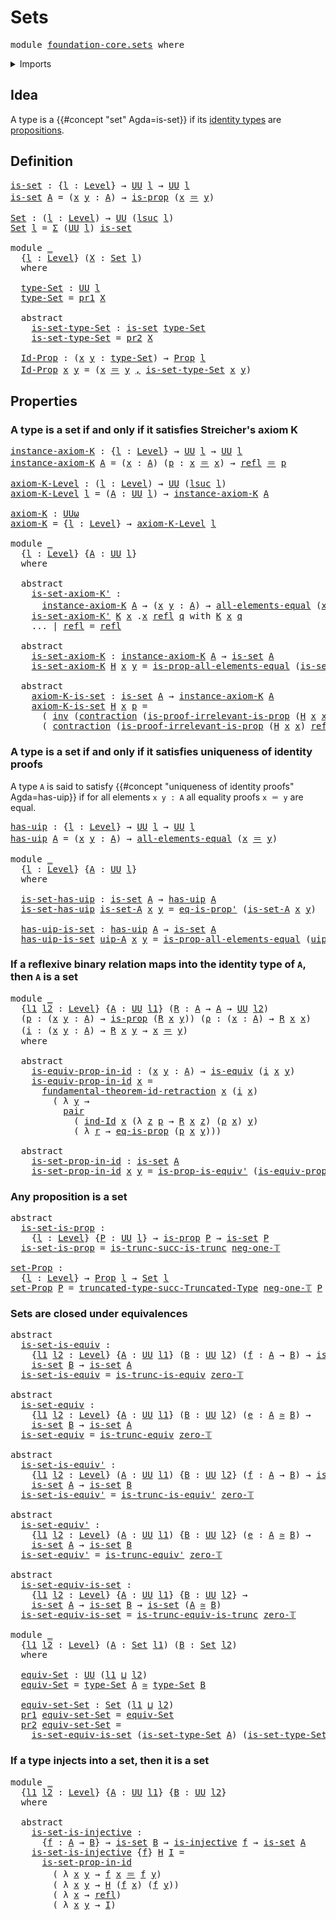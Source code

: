 # Sets

<pre class="Agda"><a id="17" class="Keyword">module</a> <a id="24" href="foundation-core.sets.html" class="Module">foundation-core.sets</a> <a id="45" class="Keyword">where</a>
</pre>
<details><summary>Imports</summary>

<pre class="Agda"><a id="101" class="Keyword">open</a> <a id="106" class="Keyword">import</a> <a id="113" href="foundation.dependent-pair-types.html" class="Module">foundation.dependent-pair-types</a>
<a id="145" class="Keyword">open</a> <a id="150" class="Keyword">import</a> <a id="157" href="foundation.fundamental-theorem-of-identity-types.html" class="Module">foundation.fundamental-theorem-of-identity-types</a>
<a id="206" class="Keyword">open</a> <a id="211" class="Keyword">import</a> <a id="218" href="foundation.universe-levels.html" class="Module">foundation.universe-levels</a>

<a id="246" class="Keyword">open</a> <a id="251" class="Keyword">import</a> <a id="258" href="foundation-core.contractible-types.html" class="Module">foundation-core.contractible-types</a>
<a id="293" class="Keyword">open</a> <a id="298" class="Keyword">import</a> <a id="305" href="foundation-core.embeddings.html" class="Module">foundation-core.embeddings</a>
<a id="332" class="Keyword">open</a> <a id="337" class="Keyword">import</a> <a id="344" href="foundation-core.equivalences.html" class="Module">foundation-core.equivalences</a>
<a id="373" class="Keyword">open</a> <a id="378" class="Keyword">import</a> <a id="385" href="foundation-core.identity-types.html" class="Module">foundation-core.identity-types</a>
<a id="416" class="Keyword">open</a> <a id="421" class="Keyword">import</a> <a id="428" href="foundation-core.injective-maps.html" class="Module">foundation-core.injective-maps</a>
<a id="459" class="Keyword">open</a> <a id="464" class="Keyword">import</a> <a id="471" href="foundation-core.propositions.html" class="Module">foundation-core.propositions</a>
<a id="500" class="Keyword">open</a> <a id="505" class="Keyword">import</a> <a id="512" href="foundation-core.truncated-types.html" class="Module">foundation-core.truncated-types</a>
<a id="544" class="Keyword">open</a> <a id="549" class="Keyword">import</a> <a id="556" href="foundation-core.truncation-levels.html" class="Module">foundation-core.truncation-levels</a>
</pre>
</details>

## Idea

A type is a {{#concept "set" Agda=is-set}} if its
[identity types](foundation-core.identity-types.md) are
[propositions](foundation-core.propositions.md).

## Definition

<pre class="Agda"><a id="is-set"></a><a id="795" href="foundation-core.sets.html#795" class="Function">is-set</a> <a id="802" class="Symbol">:</a> <a id="804" class="Symbol">{</a><a id="805" href="foundation-core.sets.html#805" class="Bound">l</a> <a id="807" class="Symbol">:</a> <a id="809" href="Agda.Primitive.html#742" class="Postulate">Level</a><a id="814" class="Symbol">}</a> <a id="816" class="Symbol">→</a> <a id="818" href="Agda.Primitive.html#388" class="Primitive">UU</a> <a id="821" href="foundation-core.sets.html#805" class="Bound">l</a> <a id="823" class="Symbol">→</a> <a id="825" href="Agda.Primitive.html#388" class="Primitive">UU</a> <a id="828" href="foundation-core.sets.html#805" class="Bound">l</a>
<a id="830" href="foundation-core.sets.html#795" class="Function">is-set</a> <a id="837" href="foundation-core.sets.html#837" class="Bound">A</a> <a id="839" class="Symbol">=</a> <a id="841" class="Symbol">(</a><a id="842" href="foundation-core.sets.html#842" class="Bound">x</a> <a id="844" href="foundation-core.sets.html#844" class="Bound">y</a> <a id="846" class="Symbol">:</a> <a id="848" href="foundation-core.sets.html#837" class="Bound">A</a><a id="849" class="Symbol">)</a> <a id="851" class="Symbol">→</a> <a id="853" href="foundation-core.propositions.html#1029" class="Function">is-prop</a> <a id="861" class="Symbol">(</a><a id="862" href="foundation-core.sets.html#842" class="Bound">x</a> <a id="864" href="foundation-core.identity-types.html#2713" class="Function Operator">＝</a> <a id="866" href="foundation-core.sets.html#844" class="Bound">y</a><a id="867" class="Symbol">)</a>

<a id="Set"></a><a id="870" href="foundation-core.sets.html#870" class="Function">Set</a> <a id="874" class="Symbol">:</a> <a id="876" class="Symbol">(</a><a id="877" href="foundation-core.sets.html#877" class="Bound">l</a> <a id="879" class="Symbol">:</a> <a id="881" href="Agda.Primitive.html#742" class="Postulate">Level</a><a id="886" class="Symbol">)</a> <a id="888" class="Symbol">→</a> <a id="890" href="Agda.Primitive.html#388" class="Primitive">UU</a> <a id="893" class="Symbol">(</a><a id="894" href="Agda.Primitive.html#931" class="Primitive">lsuc</a> <a id="899" href="foundation-core.sets.html#877" class="Bound">l</a><a id="900" class="Symbol">)</a>
<a id="902" href="foundation-core.sets.html#870" class="Function">Set</a> <a id="906" href="foundation-core.sets.html#906" class="Bound">l</a> <a id="908" class="Symbol">=</a> <a id="910" href="foundation.dependent-pair-types.html#583" class="Record">Σ</a> <a id="912" class="Symbol">(</a><a id="913" href="Agda.Primitive.html#388" class="Primitive">UU</a> <a id="916" href="foundation-core.sets.html#906" class="Bound">l</a><a id="917" class="Symbol">)</a> <a id="919" href="foundation-core.sets.html#795" class="Function">is-set</a>

<a id="927" class="Keyword">module</a> <a id="934" href="foundation-core.sets.html#934" class="Module">_</a>
  <a id="938" class="Symbol">{</a><a id="939" href="foundation-core.sets.html#939" class="Bound">l</a> <a id="941" class="Symbol">:</a> <a id="943" href="Agda.Primitive.html#742" class="Postulate">Level</a><a id="948" class="Symbol">}</a> <a id="950" class="Symbol">(</a><a id="951" href="foundation-core.sets.html#951" class="Bound">X</a> <a id="953" class="Symbol">:</a> <a id="955" href="foundation-core.sets.html#870" class="Function">Set</a> <a id="959" href="foundation-core.sets.html#939" class="Bound">l</a><a id="960" class="Symbol">)</a>
  <a id="964" class="Keyword">where</a>

  <a id="973" href="foundation-core.sets.html#973" class="Function">type-Set</a> <a id="982" class="Symbol">:</a> <a id="984" href="Agda.Primitive.html#388" class="Primitive">UU</a> <a id="987" href="foundation-core.sets.html#939" class="Bound">l</a>
  <a id="991" href="foundation-core.sets.html#973" class="Function">type-Set</a> <a id="1000" class="Symbol">=</a> <a id="1002" href="foundation.dependent-pair-types.html#681" class="Field">pr1</a> <a id="1006" href="foundation-core.sets.html#951" class="Bound">X</a>

  <a id="1011" class="Keyword">abstract</a>
    <a id="1024" href="foundation-core.sets.html#1024" class="Function">is-set-type-Set</a> <a id="1040" class="Symbol">:</a> <a id="1042" href="foundation-core.sets.html#795" class="Function">is-set</a> <a id="1049" href="foundation-core.sets.html#973" class="Function">type-Set</a>
    <a id="1062" href="foundation-core.sets.html#1024" class="Function">is-set-type-Set</a> <a id="1078" class="Symbol">=</a> <a id="1080" href="foundation.dependent-pair-types.html#693" class="Field">pr2</a> <a id="1084" href="foundation-core.sets.html#951" class="Bound">X</a>

  <a id="1089" href="foundation-core.sets.html#1089" class="Function">Id-Prop</a> <a id="1097" class="Symbol">:</a> <a id="1099" class="Symbol">(</a><a id="1100" href="foundation-core.sets.html#1100" class="Bound">x</a> <a id="1102" href="foundation-core.sets.html#1102" class="Bound">y</a> <a id="1104" class="Symbol">:</a> <a id="1106" href="foundation-core.sets.html#973" class="Function">type-Set</a><a id="1114" class="Symbol">)</a> <a id="1116" class="Symbol">→</a> <a id="1118" href="foundation-core.propositions.html#1153" class="Function">Prop</a> <a id="1123" href="foundation-core.sets.html#939" class="Bound">l</a>
  <a id="1127" href="foundation-core.sets.html#1089" class="Function">Id-Prop</a> <a id="1135" href="foundation-core.sets.html#1135" class="Bound">x</a> <a id="1137" href="foundation-core.sets.html#1137" class="Bound">y</a> <a id="1139" class="Symbol">=</a> <a id="1141" class="Symbol">(</a><a id="1142" href="foundation-core.sets.html#1135" class="Bound">x</a> <a id="1144" href="foundation-core.identity-types.html#2713" class="Function Operator">＝</a> <a id="1146" href="foundation-core.sets.html#1137" class="Bound">y</a> <a id="1148" href="foundation.dependent-pair-types.html#787" class="InductiveConstructor Operator">,</a> <a id="1150" href="foundation-core.sets.html#1024" class="Function">is-set-type-Set</a> <a id="1166" href="foundation-core.sets.html#1135" class="Bound">x</a> <a id="1168" href="foundation-core.sets.html#1137" class="Bound">y</a><a id="1169" class="Symbol">)</a>
</pre>
## Properties

### A type is a set if and only if it satisfies Streicher's axiom K

<pre class="Agda"><a id="instance-axiom-K"></a><a id="1268" href="foundation-core.sets.html#1268" class="Function">instance-axiom-K</a> <a id="1285" class="Symbol">:</a> <a id="1287" class="Symbol">{</a><a id="1288" href="foundation-core.sets.html#1288" class="Bound">l</a> <a id="1290" class="Symbol">:</a> <a id="1292" href="Agda.Primitive.html#742" class="Postulate">Level</a><a id="1297" class="Symbol">}</a> <a id="1299" class="Symbol">→</a> <a id="1301" href="Agda.Primitive.html#388" class="Primitive">UU</a> <a id="1304" href="foundation-core.sets.html#1288" class="Bound">l</a> <a id="1306" class="Symbol">→</a> <a id="1308" href="Agda.Primitive.html#388" class="Primitive">UU</a> <a id="1311" href="foundation-core.sets.html#1288" class="Bound">l</a>
<a id="1313" href="foundation-core.sets.html#1268" class="Function">instance-axiom-K</a> <a id="1330" href="foundation-core.sets.html#1330" class="Bound">A</a> <a id="1332" class="Symbol">=</a> <a id="1334" class="Symbol">(</a><a id="1335" href="foundation-core.sets.html#1335" class="Bound">x</a> <a id="1337" class="Symbol">:</a> <a id="1339" href="foundation-core.sets.html#1330" class="Bound">A</a><a id="1340" class="Symbol">)</a> <a id="1342" class="Symbol">(</a><a id="1343" href="foundation-core.sets.html#1343" class="Bound">p</a> <a id="1345" class="Symbol">:</a> <a id="1347" href="foundation-core.sets.html#1335" class="Bound">x</a> <a id="1349" href="foundation-core.identity-types.html#2713" class="Function Operator">＝</a> <a id="1351" href="foundation-core.sets.html#1335" class="Bound">x</a><a id="1352" class="Symbol">)</a> <a id="1354" class="Symbol">→</a> <a id="1356" href="foundation-core.identity-types.html#2682" class="InductiveConstructor">refl</a> <a id="1361" href="foundation-core.identity-types.html#2713" class="Function Operator">＝</a> <a id="1363" href="foundation-core.sets.html#1343" class="Bound">p</a>

<a id="axiom-K-Level"></a><a id="1366" href="foundation-core.sets.html#1366" class="Function">axiom-K-Level</a> <a id="1380" class="Symbol">:</a> <a id="1382" class="Symbol">(</a><a id="1383" href="foundation-core.sets.html#1383" class="Bound">l</a> <a id="1385" class="Symbol">:</a> <a id="1387" href="Agda.Primitive.html#742" class="Postulate">Level</a><a id="1392" class="Symbol">)</a> <a id="1394" class="Symbol">→</a> <a id="1396" href="Agda.Primitive.html#388" class="Primitive">UU</a> <a id="1399" class="Symbol">(</a><a id="1400" href="Agda.Primitive.html#931" class="Primitive">lsuc</a> <a id="1405" href="foundation-core.sets.html#1383" class="Bound">l</a><a id="1406" class="Symbol">)</a>
<a id="1408" href="foundation-core.sets.html#1366" class="Function">axiom-K-Level</a> <a id="1422" href="foundation-core.sets.html#1422" class="Bound">l</a> <a id="1424" class="Symbol">=</a> <a id="1426" class="Symbol">(</a><a id="1427" href="foundation-core.sets.html#1427" class="Bound">A</a> <a id="1429" class="Symbol">:</a> <a id="1431" href="Agda.Primitive.html#388" class="Primitive">UU</a> <a id="1434" href="foundation-core.sets.html#1422" class="Bound">l</a><a id="1435" class="Symbol">)</a> <a id="1437" class="Symbol">→</a> <a id="1439" href="foundation-core.sets.html#1268" class="Function">instance-axiom-K</a> <a id="1456" href="foundation-core.sets.html#1427" class="Bound">A</a>

<a id="axiom-K"></a><a id="1459" href="foundation-core.sets.html#1459" class="Function">axiom-K</a> <a id="1467" class="Symbol">:</a> <a id="1469" href="Agda.Primitive.html#512" class="Primitive">UUω</a>
<a id="1473" href="foundation-core.sets.html#1459" class="Function">axiom-K</a> <a id="1481" class="Symbol">=</a> <a id="1483" class="Symbol">{</a><a id="1484" href="foundation-core.sets.html#1484" class="Bound">l</a> <a id="1486" class="Symbol">:</a> <a id="1488" href="Agda.Primitive.html#742" class="Postulate">Level</a><a id="1493" class="Symbol">}</a> <a id="1495" class="Symbol">→</a> <a id="1497" href="foundation-core.sets.html#1366" class="Function">axiom-K-Level</a> <a id="1511" href="foundation-core.sets.html#1484" class="Bound">l</a>

<a id="1514" class="Keyword">module</a> <a id="1521" href="foundation-core.sets.html#1521" class="Module">_</a>
  <a id="1525" class="Symbol">{</a><a id="1526" href="foundation-core.sets.html#1526" class="Bound">l</a> <a id="1528" class="Symbol">:</a> <a id="1530" href="Agda.Primitive.html#742" class="Postulate">Level</a><a id="1535" class="Symbol">}</a> <a id="1537" class="Symbol">{</a><a id="1538" href="foundation-core.sets.html#1538" class="Bound">A</a> <a id="1540" class="Symbol">:</a> <a id="1542" href="Agda.Primitive.html#388" class="Primitive">UU</a> <a id="1545" href="foundation-core.sets.html#1526" class="Bound">l</a><a id="1546" class="Symbol">}</a>
  <a id="1550" class="Keyword">where</a>

  <a id="1559" class="Keyword">abstract</a>
    <a id="1572" href="foundation-core.sets.html#1572" class="Function">is-set-axiom-K&#39;</a> <a id="1588" class="Symbol">:</a>
      <a id="1596" href="foundation-core.sets.html#1268" class="Function">instance-axiom-K</a> <a id="1613" href="foundation-core.sets.html#1538" class="Bound">A</a> <a id="1615" class="Symbol">→</a> <a id="1617" class="Symbol">(</a><a id="1618" href="foundation-core.sets.html#1618" class="Bound">x</a> <a id="1620" href="foundation-core.sets.html#1620" class="Bound">y</a> <a id="1622" class="Symbol">:</a> <a id="1624" href="foundation-core.sets.html#1538" class="Bound">A</a><a id="1625" class="Symbol">)</a> <a id="1627" class="Symbol">→</a> <a id="1629" href="foundation-core.propositions.html#2015" class="Function">all-elements-equal</a> <a id="1648" class="Symbol">(</a><a id="1649" href="foundation-core.sets.html#1618" class="Bound">x</a> <a id="1651" href="foundation-core.identity-types.html#2713" class="Function Operator">＝</a> <a id="1653" href="foundation-core.sets.html#1620" class="Bound">y</a><a id="1654" class="Symbol">)</a>
    <a id="1660" href="foundation-core.sets.html#1572" class="Function">is-set-axiom-K&#39;</a> <a id="1676" href="foundation-core.sets.html#1676" class="Bound">K</a> <a id="1678" href="foundation-core.sets.html#1678" class="Bound">x</a> <a id="1680" class="DottedPattern Symbol">.</a><a id="1681" href="foundation-core.sets.html#1678" class="DottedPattern Bound">x</a> <a id="1683" href="foundation-core.identity-types.html#2682" class="InductiveConstructor">refl</a> <a id="1688" href="foundation-core.sets.html#1688" class="Bound">q</a> <a id="1690" class="Keyword">with</a> <a id="1695" href="foundation-core.sets.html#1676" class="Bound">K</a> <a id="1697" href="foundation-core.sets.html#1678" class="Bound">x</a> <a id="1699" href="foundation-core.sets.html#1688" class="Bound">q</a>
    <a id="1705" class="Symbol">...</a> <a id="1709" class="Symbol">|</a> <a id="1711" href="foundation-core.identity-types.html#2682" class="InductiveConstructor">refl</a> <a id="1716" class="Symbol">=</a> <a id="1718" href="foundation-core.identity-types.html#2682" class="InductiveConstructor">refl</a>

  <a id="1726" class="Keyword">abstract</a>
    <a id="1739" href="foundation-core.sets.html#1739" class="Function">is-set-axiom-K</a> <a id="1754" class="Symbol">:</a> <a id="1756" href="foundation-core.sets.html#1268" class="Function">instance-axiom-K</a> <a id="1773" href="foundation-core.sets.html#1538" class="Bound">A</a> <a id="1775" class="Symbol">→</a> <a id="1777" href="foundation-core.sets.html#795" class="Function">is-set</a> <a id="1784" href="foundation-core.sets.html#1538" class="Bound">A</a>
    <a id="1790" href="foundation-core.sets.html#1739" class="Function">is-set-axiom-K</a> <a id="1805" href="foundation-core.sets.html#1805" class="Bound">H</a> <a id="1807" href="foundation-core.sets.html#1807" class="Bound">x</a> <a id="1809" href="foundation-core.sets.html#1809" class="Bound">y</a> <a id="1811" class="Symbol">=</a> <a id="1813" href="foundation-core.propositions.html#2210" class="Function">is-prop-all-elements-equal</a> <a id="1840" class="Symbol">(</a><a id="1841" href="foundation-core.sets.html#1572" class="Function">is-set-axiom-K&#39;</a> <a id="1857" href="foundation-core.sets.html#1805" class="Bound">H</a> <a id="1859" href="foundation-core.sets.html#1807" class="Bound">x</a> <a id="1861" href="foundation-core.sets.html#1809" class="Bound">y</a><a id="1862" class="Symbol">)</a>

  <a id="1867" class="Keyword">abstract</a>
    <a id="1880" href="foundation-core.sets.html#1880" class="Function">axiom-K-is-set</a> <a id="1895" class="Symbol">:</a> <a id="1897" href="foundation-core.sets.html#795" class="Function">is-set</a> <a id="1904" href="foundation-core.sets.html#1538" class="Bound">A</a> <a id="1906" class="Symbol">→</a> <a id="1908" href="foundation-core.sets.html#1268" class="Function">instance-axiom-K</a> <a id="1925" href="foundation-core.sets.html#1538" class="Bound">A</a>
    <a id="1931" href="foundation-core.sets.html#1880" class="Function">axiom-K-is-set</a> <a id="1946" href="foundation-core.sets.html#1946" class="Bound">H</a> <a id="1948" href="foundation-core.sets.html#1948" class="Bound">x</a> <a id="1950" href="foundation-core.sets.html#1950" class="Bound">p</a> <a id="1952" class="Symbol">=</a>
      <a id="1960" class="Symbol">(</a> <a id="1962" href="foundation-core.identity-types.html#6168" class="Function">inv</a> <a id="1966" class="Symbol">(</a><a id="1967" href="foundation-core.contractible-types.html#1324" class="Function">contraction</a> <a id="1979" class="Symbol">(</a><a id="1980" href="foundation-core.propositions.html#2852" class="Function">is-proof-irrelevant-is-prop</a> <a id="2008" class="Symbol">(</a><a id="2009" href="foundation-core.sets.html#1946" class="Bound">H</a> <a id="2011" href="foundation-core.sets.html#1948" class="Bound">x</a> <a id="2013" href="foundation-core.sets.html#1948" class="Bound">x</a><a id="2014" class="Symbol">)</a> <a id="2016" href="foundation-core.identity-types.html#2682" class="InductiveConstructor">refl</a><a id="2020" class="Symbol">)</a> <a id="2022" href="foundation-core.identity-types.html#2682" class="InductiveConstructor">refl</a><a id="2026" class="Symbol">))</a> <a id="2029" href="foundation-core.identity-types.html#5864" class="Function Operator">∙</a>
      <a id="2037" class="Symbol">(</a> <a id="2039" href="foundation-core.contractible-types.html#1324" class="Function">contraction</a> <a id="2051" class="Symbol">(</a><a id="2052" href="foundation-core.propositions.html#2852" class="Function">is-proof-irrelevant-is-prop</a> <a id="2080" class="Symbol">(</a><a id="2081" href="foundation-core.sets.html#1946" class="Bound">H</a> <a id="2083" href="foundation-core.sets.html#1948" class="Bound">x</a> <a id="2085" href="foundation-core.sets.html#1948" class="Bound">x</a><a id="2086" class="Symbol">)</a> <a id="2088" href="foundation-core.identity-types.html#2682" class="InductiveConstructor">refl</a><a id="2092" class="Symbol">)</a> <a id="2094" href="foundation-core.sets.html#1950" class="Bound">p</a><a id="2095" class="Symbol">)</a>
</pre>
### A type is a set if and only if it satisfies uniqueness of identity proofs

A type `A` is said to satisfy
{{#concept "uniqueness of identity proofs" Agda=has-uip}} if for all elements
`x y : A` all equality proofs `x ＝ y` are equal.

<pre class="Agda"><a id="has-uip"></a><a id="2347" href="foundation-core.sets.html#2347" class="Function">has-uip</a> <a id="2355" class="Symbol">:</a> <a id="2357" class="Symbol">{</a><a id="2358" href="foundation-core.sets.html#2358" class="Bound">l</a> <a id="2360" class="Symbol">:</a> <a id="2362" href="Agda.Primitive.html#742" class="Postulate">Level</a><a id="2367" class="Symbol">}</a> <a id="2369" class="Symbol">→</a> <a id="2371" href="Agda.Primitive.html#388" class="Primitive">UU</a> <a id="2374" href="foundation-core.sets.html#2358" class="Bound">l</a> <a id="2376" class="Symbol">→</a> <a id="2378" href="Agda.Primitive.html#388" class="Primitive">UU</a> <a id="2381" href="foundation-core.sets.html#2358" class="Bound">l</a>
<a id="2383" href="foundation-core.sets.html#2347" class="Function">has-uip</a> <a id="2391" href="foundation-core.sets.html#2391" class="Bound">A</a> <a id="2393" class="Symbol">=</a> <a id="2395" class="Symbol">(</a><a id="2396" href="foundation-core.sets.html#2396" class="Bound">x</a> <a id="2398" href="foundation-core.sets.html#2398" class="Bound">y</a> <a id="2400" class="Symbol">:</a> <a id="2402" href="foundation-core.sets.html#2391" class="Bound">A</a><a id="2403" class="Symbol">)</a> <a id="2405" class="Symbol">→</a> <a id="2407" href="foundation-core.propositions.html#2015" class="Function">all-elements-equal</a> <a id="2426" class="Symbol">(</a><a id="2427" href="foundation-core.sets.html#2396" class="Bound">x</a> <a id="2429" href="foundation-core.identity-types.html#2713" class="Function Operator">＝</a> <a id="2431" href="foundation-core.sets.html#2398" class="Bound">y</a><a id="2432" class="Symbol">)</a>

<a id="2435" class="Keyword">module</a> <a id="2442" href="foundation-core.sets.html#2442" class="Module">_</a>
  <a id="2446" class="Symbol">{</a><a id="2447" href="foundation-core.sets.html#2447" class="Bound">l</a> <a id="2449" class="Symbol">:</a> <a id="2451" href="Agda.Primitive.html#742" class="Postulate">Level</a><a id="2456" class="Symbol">}</a> <a id="2458" class="Symbol">{</a><a id="2459" href="foundation-core.sets.html#2459" class="Bound">A</a> <a id="2461" class="Symbol">:</a> <a id="2463" href="Agda.Primitive.html#388" class="Primitive">UU</a> <a id="2466" href="foundation-core.sets.html#2447" class="Bound">l</a><a id="2467" class="Symbol">}</a>
  <a id="2471" class="Keyword">where</a>

  <a id="2480" href="foundation-core.sets.html#2480" class="Function">is-set-has-uip</a> <a id="2495" class="Symbol">:</a> <a id="2497" href="foundation-core.sets.html#795" class="Function">is-set</a> <a id="2504" href="foundation-core.sets.html#2459" class="Bound">A</a> <a id="2506" class="Symbol">→</a> <a id="2508" href="foundation-core.sets.html#2347" class="Function">has-uip</a> <a id="2516" href="foundation-core.sets.html#2459" class="Bound">A</a>
  <a id="2520" href="foundation-core.sets.html#2480" class="Function">is-set-has-uip</a> <a id="2535" href="foundation-core.sets.html#2535" class="Bound">is-set-A</a> <a id="2544" href="foundation-core.sets.html#2544" class="Bound">x</a> <a id="2546" href="foundation-core.sets.html#2546" class="Bound">y</a> <a id="2548" class="Symbol">=</a> <a id="2550" href="foundation-core.propositions.html#2425" class="Function">eq-is-prop&#39;</a> <a id="2562" class="Symbol">(</a><a id="2563" href="foundation-core.sets.html#2535" class="Bound">is-set-A</a> <a id="2572" href="foundation-core.sets.html#2544" class="Bound">x</a> <a id="2574" href="foundation-core.sets.html#2546" class="Bound">y</a><a id="2575" class="Symbol">)</a>

  <a id="2580" href="foundation-core.sets.html#2580" class="Function">has-uip-is-set</a> <a id="2595" class="Symbol">:</a> <a id="2597" href="foundation-core.sets.html#2347" class="Function">has-uip</a> <a id="2605" href="foundation-core.sets.html#2459" class="Bound">A</a> <a id="2607" class="Symbol">→</a> <a id="2609" href="foundation-core.sets.html#795" class="Function">is-set</a> <a id="2616" href="foundation-core.sets.html#2459" class="Bound">A</a>
  <a id="2620" href="foundation-core.sets.html#2580" class="Function">has-uip-is-set</a> <a id="2635" href="foundation-core.sets.html#2635" class="Bound">uip-A</a> <a id="2641" href="foundation-core.sets.html#2641" class="Bound">x</a> <a id="2643" href="foundation-core.sets.html#2643" class="Bound">y</a> <a id="2645" class="Symbol">=</a> <a id="2647" href="foundation-core.propositions.html#2210" class="Function">is-prop-all-elements-equal</a> <a id="2674" class="Symbol">(</a><a id="2675" href="foundation-core.sets.html#2635" class="Bound">uip-A</a> <a id="2681" href="foundation-core.sets.html#2641" class="Bound">x</a> <a id="2683" href="foundation-core.sets.html#2643" class="Bound">y</a><a id="2684" class="Symbol">)</a>
</pre>
### If a reflexive binary relation maps into the identity type of `A`, then `A` is a set

<pre class="Agda"><a id="2789" class="Keyword">module</a> <a id="2796" href="foundation-core.sets.html#2796" class="Module">_</a>
  <a id="2800" class="Symbol">{</a><a id="2801" href="foundation-core.sets.html#2801" class="Bound">l1</a> <a id="2804" href="foundation-core.sets.html#2804" class="Bound">l2</a> <a id="2807" class="Symbol">:</a> <a id="2809" href="Agda.Primitive.html#742" class="Postulate">Level</a><a id="2814" class="Symbol">}</a> <a id="2816" class="Symbol">{</a><a id="2817" href="foundation-core.sets.html#2817" class="Bound">A</a> <a id="2819" class="Symbol">:</a> <a id="2821" href="Agda.Primitive.html#388" class="Primitive">UU</a> <a id="2824" href="foundation-core.sets.html#2801" class="Bound">l1</a><a id="2826" class="Symbol">}</a> <a id="2828" class="Symbol">(</a><a id="2829" href="foundation-core.sets.html#2829" class="Bound">R</a> <a id="2831" class="Symbol">:</a> <a id="2833" href="foundation-core.sets.html#2817" class="Bound">A</a> <a id="2835" class="Symbol">→</a> <a id="2837" href="foundation-core.sets.html#2817" class="Bound">A</a> <a id="2839" class="Symbol">→</a> <a id="2841" href="Agda.Primitive.html#388" class="Primitive">UU</a> <a id="2844" href="foundation-core.sets.html#2804" class="Bound">l2</a><a id="2846" class="Symbol">)</a>
  <a id="2850" class="Symbol">(</a><a id="2851" href="foundation-core.sets.html#2851" class="Bound">p</a> <a id="2853" class="Symbol">:</a> <a id="2855" class="Symbol">(</a><a id="2856" href="foundation-core.sets.html#2856" class="Bound">x</a> <a id="2858" href="foundation-core.sets.html#2858" class="Bound">y</a> <a id="2860" class="Symbol">:</a> <a id="2862" href="foundation-core.sets.html#2817" class="Bound">A</a><a id="2863" class="Symbol">)</a> <a id="2865" class="Symbol">→</a> <a id="2867" href="foundation-core.propositions.html#1029" class="Function">is-prop</a> <a id="2875" class="Symbol">(</a><a id="2876" href="foundation-core.sets.html#2829" class="Bound">R</a> <a id="2878" href="foundation-core.sets.html#2856" class="Bound">x</a> <a id="2880" href="foundation-core.sets.html#2858" class="Bound">y</a><a id="2881" class="Symbol">))</a> <a id="2884" class="Symbol">(</a><a id="2885" href="foundation-core.sets.html#2885" class="Bound">ρ</a> <a id="2887" class="Symbol">:</a> <a id="2889" class="Symbol">(</a><a id="2890" href="foundation-core.sets.html#2890" class="Bound">x</a> <a id="2892" class="Symbol">:</a> <a id="2894" href="foundation-core.sets.html#2817" class="Bound">A</a><a id="2895" class="Symbol">)</a> <a id="2897" class="Symbol">→</a> <a id="2899" href="foundation-core.sets.html#2829" class="Bound">R</a> <a id="2901" href="foundation-core.sets.html#2890" class="Bound">x</a> <a id="2903" href="foundation-core.sets.html#2890" class="Bound">x</a><a id="2904" class="Symbol">)</a>
  <a id="2908" class="Symbol">(</a><a id="2909" href="foundation-core.sets.html#2909" class="Bound">i</a> <a id="2911" class="Symbol">:</a> <a id="2913" class="Symbol">(</a><a id="2914" href="foundation-core.sets.html#2914" class="Bound">x</a> <a id="2916" href="foundation-core.sets.html#2916" class="Bound">y</a> <a id="2918" class="Symbol">:</a> <a id="2920" href="foundation-core.sets.html#2817" class="Bound">A</a><a id="2921" class="Symbol">)</a> <a id="2923" class="Symbol">→</a> <a id="2925" href="foundation-core.sets.html#2829" class="Bound">R</a> <a id="2927" href="foundation-core.sets.html#2914" class="Bound">x</a> <a id="2929" href="foundation-core.sets.html#2916" class="Bound">y</a> <a id="2931" class="Symbol">→</a> <a id="2933" href="foundation-core.sets.html#2914" class="Bound">x</a> <a id="2935" href="foundation-core.identity-types.html#2713" class="Function Operator">＝</a> <a id="2937" href="foundation-core.sets.html#2916" class="Bound">y</a><a id="2938" class="Symbol">)</a>
  <a id="2942" class="Keyword">where</a>

  <a id="2951" class="Keyword">abstract</a>
    <a id="2964" href="foundation-core.sets.html#2964" class="Function">is-equiv-prop-in-id</a> <a id="2984" class="Symbol">:</a> <a id="2986" class="Symbol">(</a><a id="2987" href="foundation-core.sets.html#2987" class="Bound">x</a> <a id="2989" href="foundation-core.sets.html#2989" class="Bound">y</a> <a id="2991" class="Symbol">:</a> <a id="2993" href="foundation-core.sets.html#2817" class="Bound">A</a><a id="2994" class="Symbol">)</a> <a id="2996" class="Symbol">→</a> <a id="2998" href="foundation-core.equivalences.html#1532" class="Function">is-equiv</a> <a id="3007" class="Symbol">(</a><a id="3008" href="foundation-core.sets.html#2909" class="Bound">i</a> <a id="3010" href="foundation-core.sets.html#2987" class="Bound">x</a> <a id="3012" href="foundation-core.sets.html#2989" class="Bound">y</a><a id="3013" class="Symbol">)</a>
    <a id="3019" href="foundation-core.sets.html#2964" class="Function">is-equiv-prop-in-id</a> <a id="3039" href="foundation-core.sets.html#3039" class="Bound">x</a> <a id="3041" class="Symbol">=</a>
      <a id="3049" href="foundation.fundamental-theorem-of-identity-types.html#3428" class="Function">fundamental-theorem-id-retraction</a> <a id="3083" href="foundation-core.sets.html#3039" class="Bound">x</a> <a id="3085" class="Symbol">(</a><a id="3086" href="foundation-core.sets.html#2909" class="Bound">i</a> <a id="3088" href="foundation-core.sets.html#3039" class="Bound">x</a><a id="3089" class="Symbol">)</a>
        <a id="3099" class="Symbol">(</a> <a id="3101" class="Symbol">λ</a> <a id="3103" href="foundation-core.sets.html#3103" class="Bound">y</a> <a id="3105" class="Symbol">→</a>
          <a id="3117" href="foundation.dependent-pair-types.html#664" class="InductiveConstructor">pair</a>
            <a id="3134" class="Symbol">(</a> <a id="3136" href="foundation-core.identity-types.html#3722" class="Function">ind-Id</a> <a id="3143" href="foundation-core.sets.html#3039" class="Bound">x</a> <a id="3145" class="Symbol">(λ</a> <a id="3148" href="foundation-core.sets.html#3148" class="Bound">z</a> <a id="3150" href="foundation-core.sets.html#3150" class="Bound">p</a> <a id="3152" class="Symbol">→</a> <a id="3154" href="foundation-core.sets.html#2829" class="Bound">R</a> <a id="3156" href="foundation-core.sets.html#3039" class="Bound">x</a> <a id="3158" href="foundation-core.sets.html#3148" class="Bound">z</a><a id="3159" class="Symbol">)</a> <a id="3161" class="Symbol">(</a><a id="3162" href="foundation-core.sets.html#2885" class="Bound">ρ</a> <a id="3164" href="foundation-core.sets.html#3039" class="Bound">x</a><a id="3165" class="Symbol">)</a> <a id="3167" href="foundation-core.sets.html#3103" class="Bound">y</a><a id="3168" class="Symbol">)</a>
            <a id="3182" class="Symbol">(</a> <a id="3184" class="Symbol">λ</a> <a id="3186" href="foundation-core.sets.html#3186" class="Bound">r</a> <a id="3188" class="Symbol">→</a> <a id="3190" href="foundation-core.propositions.html#2524" class="Function">eq-is-prop</a> <a id="3201" class="Symbol">(</a><a id="3202" href="foundation-core.sets.html#2851" class="Bound">p</a> <a id="3204" href="foundation-core.sets.html#3039" class="Bound">x</a> <a id="3206" href="foundation-core.sets.html#3103" class="Bound">y</a><a id="3207" class="Symbol">)))</a>

  <a id="3214" class="Keyword">abstract</a>
    <a id="3227" href="foundation-core.sets.html#3227" class="Function">is-set-prop-in-id</a> <a id="3245" class="Symbol">:</a> <a id="3247" href="foundation-core.sets.html#795" class="Function">is-set</a> <a id="3254" href="foundation-core.sets.html#2817" class="Bound">A</a>
    <a id="3260" href="foundation-core.sets.html#3227" class="Function">is-set-prop-in-id</a> <a id="3278" href="foundation-core.sets.html#3278" class="Bound">x</a> <a id="3280" href="foundation-core.sets.html#3280" class="Bound">y</a> <a id="3282" class="Symbol">=</a> <a id="3284" href="foundation-core.propositions.html#3864" class="Function">is-prop-is-equiv&#39;</a> <a id="3302" class="Symbol">(</a><a id="3303" href="foundation-core.sets.html#2964" class="Function">is-equiv-prop-in-id</a> <a id="3323" href="foundation-core.sets.html#3278" class="Bound">x</a> <a id="3325" href="foundation-core.sets.html#3280" class="Bound">y</a><a id="3326" class="Symbol">)</a> <a id="3328" class="Symbol">(</a><a id="3329" href="foundation-core.sets.html#2851" class="Bound">p</a> <a id="3331" href="foundation-core.sets.html#3278" class="Bound">x</a> <a id="3333" href="foundation-core.sets.html#3280" class="Bound">y</a><a id="3334" class="Symbol">)</a>
</pre>
### Any proposition is a set

<pre class="Agda"><a id="3379" class="Keyword">abstract</a>
  <a id="is-set-is-prop"></a><a id="3390" href="foundation-core.sets.html#3390" class="Function">is-set-is-prop</a> <a id="3405" class="Symbol">:</a>
    <a id="3411" class="Symbol">{</a><a id="3412" href="foundation-core.sets.html#3412" class="Bound">l</a> <a id="3414" class="Symbol">:</a> <a id="3416" href="Agda.Primitive.html#742" class="Postulate">Level</a><a id="3421" class="Symbol">}</a> <a id="3423" class="Symbol">{</a><a id="3424" href="foundation-core.sets.html#3424" class="Bound">P</a> <a id="3426" class="Symbol">:</a> <a id="3428" href="Agda.Primitive.html#388" class="Primitive">UU</a> <a id="3431" href="foundation-core.sets.html#3412" class="Bound">l</a><a id="3432" class="Symbol">}</a> <a id="3434" class="Symbol">→</a> <a id="3436" href="foundation-core.propositions.html#1029" class="Function">is-prop</a> <a id="3444" href="foundation-core.sets.html#3424" class="Bound">P</a> <a id="3446" class="Symbol">→</a> <a id="3448" href="foundation-core.sets.html#795" class="Function">is-set</a> <a id="3455" href="foundation-core.sets.html#3424" class="Bound">P</a>
  <a id="3459" href="foundation-core.sets.html#3390" class="Function">is-set-is-prop</a> <a id="3474" class="Symbol">=</a> <a id="3476" href="foundation-core.truncated-types.html#1979" class="Function">is-trunc-succ-is-trunc</a> <a id="3499" href="foundation-core.truncation-levels.html#628" class="Function">neg-one-𝕋</a>

<a id="set-Prop"></a><a id="3510" href="foundation-core.sets.html#3510" class="Function">set-Prop</a> <a id="3519" class="Symbol">:</a>
  <a id="3523" class="Symbol">{</a><a id="3524" href="foundation-core.sets.html#3524" class="Bound">l</a> <a id="3526" class="Symbol">:</a> <a id="3528" href="Agda.Primitive.html#742" class="Postulate">Level</a><a id="3533" class="Symbol">}</a> <a id="3535" class="Symbol">→</a> <a id="3537" href="foundation-core.propositions.html#1153" class="Function">Prop</a> <a id="3542" href="foundation-core.sets.html#3524" class="Bound">l</a> <a id="3544" class="Symbol">→</a> <a id="3546" href="foundation-core.sets.html#870" class="Function">Set</a> <a id="3550" href="foundation-core.sets.html#3524" class="Bound">l</a>
<a id="3552" href="foundation-core.sets.html#3510" class="Function">set-Prop</a> <a id="3561" href="foundation-core.sets.html#3561" class="Bound">P</a> <a id="3563" class="Symbol">=</a> <a id="3565" href="foundation-core.truncated-types.html#2293" class="Function">truncated-type-succ-Truncated-Type</a> <a id="3600" href="foundation-core.truncation-levels.html#628" class="Function">neg-one-𝕋</a> <a id="3610" href="foundation-core.sets.html#3561" class="Bound">P</a>
</pre>
### Sets are closed under equivalences

<pre class="Agda"><a id="3665" class="Keyword">abstract</a>
  <a id="is-set-is-equiv"></a><a id="3676" href="foundation-core.sets.html#3676" class="Function">is-set-is-equiv</a> <a id="3692" class="Symbol">:</a>
    <a id="3698" class="Symbol">{</a><a id="3699" href="foundation-core.sets.html#3699" class="Bound">l1</a> <a id="3702" href="foundation-core.sets.html#3702" class="Bound">l2</a> <a id="3705" class="Symbol">:</a> <a id="3707" href="Agda.Primitive.html#742" class="Postulate">Level</a><a id="3712" class="Symbol">}</a> <a id="3714" class="Symbol">{</a><a id="3715" href="foundation-core.sets.html#3715" class="Bound">A</a> <a id="3717" class="Symbol">:</a> <a id="3719" href="Agda.Primitive.html#388" class="Primitive">UU</a> <a id="3722" href="foundation-core.sets.html#3699" class="Bound">l1</a><a id="3724" class="Symbol">}</a> <a id="3726" class="Symbol">(</a><a id="3727" href="foundation-core.sets.html#3727" class="Bound">B</a> <a id="3729" class="Symbol">:</a> <a id="3731" href="Agda.Primitive.html#388" class="Primitive">UU</a> <a id="3734" href="foundation-core.sets.html#3702" class="Bound">l2</a><a id="3736" class="Symbol">)</a> <a id="3738" class="Symbol">(</a><a id="3739" href="foundation-core.sets.html#3739" class="Bound">f</a> <a id="3741" class="Symbol">:</a> <a id="3743" href="foundation-core.sets.html#3715" class="Bound">A</a> <a id="3745" class="Symbol">→</a> <a id="3747" href="foundation-core.sets.html#3727" class="Bound">B</a><a id="3748" class="Symbol">)</a> <a id="3750" class="Symbol">→</a> <a id="3752" href="foundation-core.equivalences.html#1532" class="Function">is-equiv</a> <a id="3761" href="foundation-core.sets.html#3739" class="Bound">f</a> <a id="3763" class="Symbol">→</a>
    <a id="3769" href="foundation-core.sets.html#795" class="Function">is-set</a> <a id="3776" href="foundation-core.sets.html#3727" class="Bound">B</a> <a id="3778" class="Symbol">→</a> <a id="3780" href="foundation-core.sets.html#795" class="Function">is-set</a> <a id="3787" href="foundation-core.sets.html#3715" class="Bound">A</a>
  <a id="3791" href="foundation-core.sets.html#3676" class="Function">is-set-is-equiv</a> <a id="3807" class="Symbol">=</a> <a id="3809" href="foundation-core.truncated-types.html#3961" class="Function">is-trunc-is-equiv</a> <a id="3827" href="foundation-core.truncation-levels.html#672" class="Function">zero-𝕋</a>

<a id="3835" class="Keyword">abstract</a>
  <a id="is-set-equiv"></a><a id="3846" href="foundation-core.sets.html#3846" class="Function">is-set-equiv</a> <a id="3859" class="Symbol">:</a>
    <a id="3865" class="Symbol">{</a><a id="3866" href="foundation-core.sets.html#3866" class="Bound">l1</a> <a id="3869" href="foundation-core.sets.html#3869" class="Bound">l2</a> <a id="3872" class="Symbol">:</a> <a id="3874" href="Agda.Primitive.html#742" class="Postulate">Level</a><a id="3879" class="Symbol">}</a> <a id="3881" class="Symbol">{</a><a id="3882" href="foundation-core.sets.html#3882" class="Bound">A</a> <a id="3884" class="Symbol">:</a> <a id="3886" href="Agda.Primitive.html#388" class="Primitive">UU</a> <a id="3889" href="foundation-core.sets.html#3866" class="Bound">l1</a><a id="3891" class="Symbol">}</a> <a id="3893" class="Symbol">(</a><a id="3894" href="foundation-core.sets.html#3894" class="Bound">B</a> <a id="3896" class="Symbol">:</a> <a id="3898" href="Agda.Primitive.html#388" class="Primitive">UU</a> <a id="3901" href="foundation-core.sets.html#3869" class="Bound">l2</a><a id="3903" class="Symbol">)</a> <a id="3905" class="Symbol">(</a><a id="3906" href="foundation-core.sets.html#3906" class="Bound">e</a> <a id="3908" class="Symbol">:</a> <a id="3910" href="foundation-core.sets.html#3882" class="Bound">A</a> <a id="3912" href="foundation-core.equivalences.html#2554" class="Function Operator">≃</a> <a id="3914" href="foundation-core.sets.html#3894" class="Bound">B</a><a id="3915" class="Symbol">)</a> <a id="3917" class="Symbol">→</a>
    <a id="3923" href="foundation-core.sets.html#795" class="Function">is-set</a> <a id="3930" href="foundation-core.sets.html#3894" class="Bound">B</a> <a id="3932" class="Symbol">→</a> <a id="3934" href="foundation-core.sets.html#795" class="Function">is-set</a> <a id="3941" href="foundation-core.sets.html#3882" class="Bound">A</a>
  <a id="3945" href="foundation-core.sets.html#3846" class="Function">is-set-equiv</a> <a id="3958" class="Symbol">=</a> <a id="3960" href="foundation-core.truncated-types.html#4193" class="Function">is-trunc-equiv</a> <a id="3975" href="foundation-core.truncation-levels.html#672" class="Function">zero-𝕋</a>

<a id="3983" class="Keyword">abstract</a>
  <a id="is-set-is-equiv&#39;"></a><a id="3994" href="foundation-core.sets.html#3994" class="Function">is-set-is-equiv&#39;</a> <a id="4011" class="Symbol">:</a>
    <a id="4017" class="Symbol">{</a><a id="4018" href="foundation-core.sets.html#4018" class="Bound">l1</a> <a id="4021" href="foundation-core.sets.html#4021" class="Bound">l2</a> <a id="4024" class="Symbol">:</a> <a id="4026" href="Agda.Primitive.html#742" class="Postulate">Level</a><a id="4031" class="Symbol">}</a> <a id="4033" class="Symbol">(</a><a id="4034" href="foundation-core.sets.html#4034" class="Bound">A</a> <a id="4036" class="Symbol">:</a> <a id="4038" href="Agda.Primitive.html#388" class="Primitive">UU</a> <a id="4041" href="foundation-core.sets.html#4018" class="Bound">l1</a><a id="4043" class="Symbol">)</a> <a id="4045" class="Symbol">{</a><a id="4046" href="foundation-core.sets.html#4046" class="Bound">B</a> <a id="4048" class="Symbol">:</a> <a id="4050" href="Agda.Primitive.html#388" class="Primitive">UU</a> <a id="4053" href="foundation-core.sets.html#4021" class="Bound">l2</a><a id="4055" class="Symbol">}</a> <a id="4057" class="Symbol">(</a><a id="4058" href="foundation-core.sets.html#4058" class="Bound">f</a> <a id="4060" class="Symbol">:</a> <a id="4062" href="foundation-core.sets.html#4034" class="Bound">A</a> <a id="4064" class="Symbol">→</a> <a id="4066" href="foundation-core.sets.html#4046" class="Bound">B</a><a id="4067" class="Symbol">)</a> <a id="4069" class="Symbol">→</a> <a id="4071" href="foundation-core.equivalences.html#1532" class="Function">is-equiv</a> <a id="4080" href="foundation-core.sets.html#4058" class="Bound">f</a> <a id="4082" class="Symbol">→</a>
    <a id="4088" href="foundation-core.sets.html#795" class="Function">is-set</a> <a id="4095" href="foundation-core.sets.html#4034" class="Bound">A</a> <a id="4097" class="Symbol">→</a> <a id="4099" href="foundation-core.sets.html#795" class="Function">is-set</a> <a id="4106" href="foundation-core.sets.html#4046" class="Bound">B</a>
  <a id="4110" href="foundation-core.sets.html#3994" class="Function">is-set-is-equiv&#39;</a> <a id="4127" class="Symbol">=</a> <a id="4129" href="foundation-core.truncated-types.html#4402" class="Function">is-trunc-is-equiv&#39;</a> <a id="4148" href="foundation-core.truncation-levels.html#672" class="Function">zero-𝕋</a>

<a id="4156" class="Keyword">abstract</a>
  <a id="is-set-equiv&#39;"></a><a id="4167" href="foundation-core.sets.html#4167" class="Function">is-set-equiv&#39;</a> <a id="4181" class="Symbol">:</a>
    <a id="4187" class="Symbol">{</a><a id="4188" href="foundation-core.sets.html#4188" class="Bound">l1</a> <a id="4191" href="foundation-core.sets.html#4191" class="Bound">l2</a> <a id="4194" class="Symbol">:</a> <a id="4196" href="Agda.Primitive.html#742" class="Postulate">Level</a><a id="4201" class="Symbol">}</a> <a id="4203" class="Symbol">(</a><a id="4204" href="foundation-core.sets.html#4204" class="Bound">A</a> <a id="4206" class="Symbol">:</a> <a id="4208" href="Agda.Primitive.html#388" class="Primitive">UU</a> <a id="4211" href="foundation-core.sets.html#4188" class="Bound">l1</a><a id="4213" class="Symbol">)</a> <a id="4215" class="Symbol">{</a><a id="4216" href="foundation-core.sets.html#4216" class="Bound">B</a> <a id="4218" class="Symbol">:</a> <a id="4220" href="Agda.Primitive.html#388" class="Primitive">UU</a> <a id="4223" href="foundation-core.sets.html#4191" class="Bound">l2</a><a id="4225" class="Symbol">}</a> <a id="4227" class="Symbol">(</a><a id="4228" href="foundation-core.sets.html#4228" class="Bound">e</a> <a id="4230" class="Symbol">:</a> <a id="4232" href="foundation-core.sets.html#4204" class="Bound">A</a> <a id="4234" href="foundation-core.equivalences.html#2554" class="Function Operator">≃</a> <a id="4236" href="foundation-core.sets.html#4216" class="Bound">B</a><a id="4237" class="Symbol">)</a> <a id="4239" class="Symbol">→</a>
    <a id="4245" href="foundation-core.sets.html#795" class="Function">is-set</a> <a id="4252" href="foundation-core.sets.html#4204" class="Bound">A</a> <a id="4254" class="Symbol">→</a> <a id="4256" href="foundation-core.sets.html#795" class="Function">is-set</a> <a id="4263" href="foundation-core.sets.html#4216" class="Bound">B</a>
  <a id="4267" href="foundation-core.sets.html#4167" class="Function">is-set-equiv&#39;</a> <a id="4281" class="Symbol">=</a> <a id="4283" href="foundation-core.truncated-types.html#4726" class="Function">is-trunc-equiv&#39;</a> <a id="4299" href="foundation-core.truncation-levels.html#672" class="Function">zero-𝕋</a>

<a id="4307" class="Keyword">abstract</a>
  <a id="is-set-equiv-is-set"></a><a id="4318" href="foundation-core.sets.html#4318" class="Function">is-set-equiv-is-set</a> <a id="4338" class="Symbol">:</a>
    <a id="4344" class="Symbol">{</a><a id="4345" href="foundation-core.sets.html#4345" class="Bound">l1</a> <a id="4348" href="foundation-core.sets.html#4348" class="Bound">l2</a> <a id="4351" class="Symbol">:</a> <a id="4353" href="Agda.Primitive.html#742" class="Postulate">Level</a><a id="4358" class="Symbol">}</a> <a id="4360" class="Symbol">{</a><a id="4361" href="foundation-core.sets.html#4361" class="Bound">A</a> <a id="4363" class="Symbol">:</a> <a id="4365" href="Agda.Primitive.html#388" class="Primitive">UU</a> <a id="4368" href="foundation-core.sets.html#4345" class="Bound">l1</a><a id="4370" class="Symbol">}</a> <a id="4372" class="Symbol">{</a><a id="4373" href="foundation-core.sets.html#4373" class="Bound">B</a> <a id="4375" class="Symbol">:</a> <a id="4377" href="Agda.Primitive.html#388" class="Primitive">UU</a> <a id="4380" href="foundation-core.sets.html#4348" class="Bound">l2</a><a id="4382" class="Symbol">}</a> <a id="4384" class="Symbol">→</a>
    <a id="4390" href="foundation-core.sets.html#795" class="Function">is-set</a> <a id="4397" href="foundation-core.sets.html#4361" class="Bound">A</a> <a id="4399" class="Symbol">→</a> <a id="4401" href="foundation-core.sets.html#795" class="Function">is-set</a> <a id="4408" href="foundation-core.sets.html#4373" class="Bound">B</a> <a id="4410" class="Symbol">→</a> <a id="4412" href="foundation-core.sets.html#795" class="Function">is-set</a> <a id="4419" class="Symbol">(</a><a id="4420" href="foundation-core.sets.html#4361" class="Bound">A</a> <a id="4422" href="foundation-core.equivalences.html#2554" class="Function Operator">≃</a> <a id="4424" href="foundation-core.sets.html#4373" class="Bound">B</a><a id="4425" class="Symbol">)</a>
  <a id="4429" href="foundation-core.sets.html#4318" class="Function">is-set-equiv-is-set</a> <a id="4449" class="Symbol">=</a> <a id="4451" href="foundation-core.truncated-types.html#12550" class="Function">is-trunc-equiv-is-trunc</a> <a id="4475" href="foundation-core.truncation-levels.html#672" class="Function">zero-𝕋</a>

<a id="4483" class="Keyword">module</a> <a id="4490" href="foundation-core.sets.html#4490" class="Module">_</a>
  <a id="4494" class="Symbol">{</a><a id="4495" href="foundation-core.sets.html#4495" class="Bound">l1</a> <a id="4498" href="foundation-core.sets.html#4498" class="Bound">l2</a> <a id="4501" class="Symbol">:</a> <a id="4503" href="Agda.Primitive.html#742" class="Postulate">Level</a><a id="4508" class="Symbol">}</a> <a id="4510" class="Symbol">(</a><a id="4511" href="foundation-core.sets.html#4511" class="Bound">A</a> <a id="4513" class="Symbol">:</a> <a id="4515" href="foundation-core.sets.html#870" class="Function">Set</a> <a id="4519" href="foundation-core.sets.html#4495" class="Bound">l1</a><a id="4521" class="Symbol">)</a> <a id="4523" class="Symbol">(</a><a id="4524" href="foundation-core.sets.html#4524" class="Bound">B</a> <a id="4526" class="Symbol">:</a> <a id="4528" href="foundation-core.sets.html#870" class="Function">Set</a> <a id="4532" href="foundation-core.sets.html#4498" class="Bound">l2</a><a id="4534" class="Symbol">)</a>
  <a id="4538" class="Keyword">where</a>

  <a id="4547" href="foundation-core.sets.html#4547" class="Function">equiv-Set</a> <a id="4557" class="Symbol">:</a> <a id="4559" href="Agda.Primitive.html#388" class="Primitive">UU</a> <a id="4562" class="Symbol">(</a><a id="4563" href="foundation-core.sets.html#4495" class="Bound">l1</a> <a id="4566" href="Agda.Primitive.html#961" class="Primitive Operator">⊔</a> <a id="4568" href="foundation-core.sets.html#4498" class="Bound">l2</a><a id="4570" class="Symbol">)</a>
  <a id="4574" href="foundation-core.sets.html#4547" class="Function">equiv-Set</a> <a id="4584" class="Symbol">=</a> <a id="4586" href="foundation-core.sets.html#973" class="Function">type-Set</a> <a id="4595" href="foundation-core.sets.html#4511" class="Bound">A</a> <a id="4597" href="foundation-core.equivalences.html#2554" class="Function Operator">≃</a> <a id="4599" href="foundation-core.sets.html#973" class="Function">type-Set</a> <a id="4608" href="foundation-core.sets.html#4524" class="Bound">B</a>

  <a id="4613" href="foundation-core.sets.html#4613" class="Function">equiv-set-Set</a> <a id="4627" class="Symbol">:</a> <a id="4629" href="foundation-core.sets.html#870" class="Function">Set</a> <a id="4633" class="Symbol">(</a><a id="4634" href="foundation-core.sets.html#4495" class="Bound">l1</a> <a id="4637" href="Agda.Primitive.html#961" class="Primitive Operator">⊔</a> <a id="4639" href="foundation-core.sets.html#4498" class="Bound">l2</a><a id="4641" class="Symbol">)</a>
  <a id="4645" href="foundation.dependent-pair-types.html#681" class="Field">pr1</a> <a id="4649" href="foundation-core.sets.html#4613" class="Function">equiv-set-Set</a> <a id="4663" class="Symbol">=</a> <a id="4665" href="foundation-core.sets.html#4547" class="Function">equiv-Set</a>
  <a id="4677" href="foundation.dependent-pair-types.html#693" class="Field">pr2</a> <a id="4681" href="foundation-core.sets.html#4613" class="Function">equiv-set-Set</a> <a id="4695" class="Symbol">=</a>
    <a id="4701" href="foundation-core.sets.html#4318" class="Function">is-set-equiv-is-set</a> <a id="4721" class="Symbol">(</a><a id="4722" href="foundation-core.sets.html#1024" class="Function">is-set-type-Set</a> <a id="4738" href="foundation-core.sets.html#4511" class="Bound">A</a><a id="4739" class="Symbol">)</a> <a id="4741" class="Symbol">(</a><a id="4742" href="foundation-core.sets.html#1024" class="Function">is-set-type-Set</a> <a id="4758" href="foundation-core.sets.html#4524" class="Bound">B</a><a id="4759" class="Symbol">)</a>
</pre>
### If a type injects into a set, then it is a set

<pre class="Agda"><a id="4826" class="Keyword">module</a> <a id="4833" href="foundation-core.sets.html#4833" class="Module">_</a>
  <a id="4837" class="Symbol">{</a><a id="4838" href="foundation-core.sets.html#4838" class="Bound">l1</a> <a id="4841" href="foundation-core.sets.html#4841" class="Bound">l2</a> <a id="4844" class="Symbol">:</a> <a id="4846" href="Agda.Primitive.html#742" class="Postulate">Level</a><a id="4851" class="Symbol">}</a> <a id="4853" class="Symbol">{</a><a id="4854" href="foundation-core.sets.html#4854" class="Bound">A</a> <a id="4856" class="Symbol">:</a> <a id="4858" href="Agda.Primitive.html#388" class="Primitive">UU</a> <a id="4861" href="foundation-core.sets.html#4838" class="Bound">l1</a><a id="4863" class="Symbol">}</a> <a id="4865" class="Symbol">{</a><a id="4866" href="foundation-core.sets.html#4866" class="Bound">B</a> <a id="4868" class="Symbol">:</a> <a id="4870" href="Agda.Primitive.html#388" class="Primitive">UU</a> <a id="4873" href="foundation-core.sets.html#4841" class="Bound">l2</a><a id="4875" class="Symbol">}</a>
  <a id="4879" class="Keyword">where</a>

  <a id="4888" class="Keyword">abstract</a>
    <a id="4901" href="foundation-core.sets.html#4901" class="Function">is-set-is-injective</a> <a id="4921" class="Symbol">:</a>
      <a id="4929" class="Symbol">{</a><a id="4930" href="foundation-core.sets.html#4930" class="Bound">f</a> <a id="4932" class="Symbol">:</a> <a id="4934" href="foundation-core.sets.html#4854" class="Bound">A</a> <a id="4936" class="Symbol">→</a> <a id="4938" href="foundation-core.sets.html#4866" class="Bound">B</a><a id="4939" class="Symbol">}</a> <a id="4941" class="Symbol">→</a> <a id="4943" href="foundation-core.sets.html#795" class="Function">is-set</a> <a id="4950" href="foundation-core.sets.html#4866" class="Bound">B</a> <a id="4952" class="Symbol">→</a> <a id="4954" href="foundation-core.injective-maps.html#990" class="Function">is-injective</a> <a id="4967" href="foundation-core.sets.html#4930" class="Bound">f</a> <a id="4969" class="Symbol">→</a> <a id="4971" href="foundation-core.sets.html#795" class="Function">is-set</a> <a id="4978" href="foundation-core.sets.html#4854" class="Bound">A</a>
    <a id="4984" href="foundation-core.sets.html#4901" class="Function">is-set-is-injective</a> <a id="5004" class="Symbol">{</a><a id="5005" href="foundation-core.sets.html#5005" class="Bound">f</a><a id="5006" class="Symbol">}</a> <a id="5008" href="foundation-core.sets.html#5008" class="Bound">H</a> <a id="5010" href="foundation-core.sets.html#5010" class="Bound">I</a> <a id="5012" class="Symbol">=</a>
      <a id="5020" href="foundation-core.sets.html#3227" class="Function">is-set-prop-in-id</a>
        <a id="5046" class="Symbol">(</a> <a id="5048" class="Symbol">λ</a> <a id="5050" href="foundation-core.sets.html#5050" class="Bound">x</a> <a id="5052" href="foundation-core.sets.html#5052" class="Bound">y</a> <a id="5054" class="Symbol">→</a> <a id="5056" href="foundation-core.sets.html#5005" class="Bound">f</a> <a id="5058" href="foundation-core.sets.html#5050" class="Bound">x</a> <a id="5060" href="foundation-core.identity-types.html#2713" class="Function Operator">＝</a> <a id="5062" href="foundation-core.sets.html#5005" class="Bound">f</a> <a id="5064" href="foundation-core.sets.html#5052" class="Bound">y</a><a id="5065" class="Symbol">)</a>
        <a id="5075" class="Symbol">(</a> <a id="5077" class="Symbol">λ</a> <a id="5079" href="foundation-core.sets.html#5079" class="Bound">x</a> <a id="5081" href="foundation-core.sets.html#5081" class="Bound">y</a> <a id="5083" class="Symbol">→</a> <a id="5085" href="foundation-core.sets.html#5008" class="Bound">H</a> <a id="5087" class="Symbol">(</a><a id="5088" href="foundation-core.sets.html#5005" class="Bound">f</a> <a id="5090" href="foundation-core.sets.html#5079" class="Bound">x</a><a id="5091" class="Symbol">)</a> <a id="5093" class="Symbol">(</a><a id="5094" href="foundation-core.sets.html#5005" class="Bound">f</a> <a id="5096" href="foundation-core.sets.html#5081" class="Bound">y</a><a id="5097" class="Symbol">))</a>
        <a id="5108" class="Symbol">(</a> <a id="5110" class="Symbol">λ</a> <a id="5112" href="foundation-core.sets.html#5112" class="Bound">x</a> <a id="5114" class="Symbol">→</a> <a id="5116" href="foundation-core.identity-types.html#2682" class="InductiveConstructor">refl</a><a id="5120" class="Symbol">)</a>
        <a id="5130" class="Symbol">(</a> <a id="5132" class="Symbol">λ</a> <a id="5134" href="foundation-core.sets.html#5134" class="Bound">x</a> <a id="5136" href="foundation-core.sets.html#5136" class="Bound">y</a> <a id="5138" class="Symbol">→</a> <a id="5140" href="foundation-core.sets.html#5010" class="Bound">I</a><a id="5141" class="Symbol">)</a>
</pre>